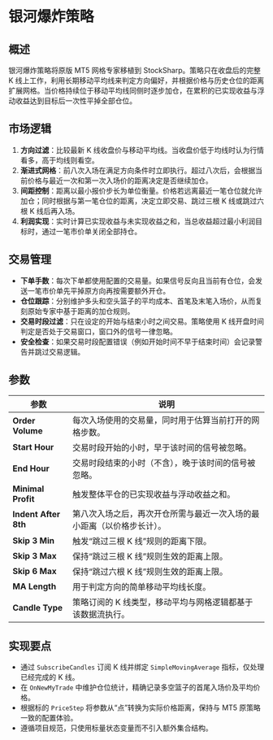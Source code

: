 # 银河爆炸策略

## 概述
银河爆炸策略将原版 MT5 网格专家移植到 StockSharp。策略只在收盘后的完整 K 线上工作，利用长期移动平均线来判定方向偏好，并根据价格与历史仓位的距离扩展网格。当价格持续位于移动平均线同侧时逐步加仓，在累积的已实现收益与浮动收益达到目标后一次性平掉全部仓位。

## 市场逻辑
1. **方向过滤**：比较最新 K 线收盘价与移动平均线。当收盘价低于均线时认为行情看多，高于均线则看空。
2. **渐进式网格**：前八次入场在满足方向条件时立即执行。超过八次后，会根据当前价格与最近一次和第一次入场价的距离决定是否继续加仓。
3. **间距控制**：距离以最小报价步长为单位衡量。价格若远离最近一笔仓位就允许加仓；同时根据与第一笔仓位的距离，决定立即交易、跳过三根 K 线或跳过六根 K 线后再入场。
4. **利润实现**：实时计算已实现收益与未实现收益之和，当总收益超过最小利润目标时，通过一笔市价单关闭全部持仓。

## 交易管理
- **下单手数**：每次下单都使用配置的交易量。如果信号反向且当前有仓位，会发送一笔市价单先平掉原方向再按需要额外开仓。
- **仓位跟踪**：分别维护多头和空头篮子的平均成本、首笔及末笔入场价，从而复刻原始专家中基于距离的加仓规则。
- **交易时段过滤**：只在设定的开始与结束小时之间交易。策略使用 K 线开盘时间判定是否处于交易窗口，窗口外的信号一律忽略。
- **安全检查**：如果交易时段配置错误（例如开始时间不早于结束时间）会记录警告并跳过交易逻辑。

## 参数
| 参数 | 说明 |
|------|------|
| **Order Volume** | 每次入场使用的交易量，同时用于估算当前打开的网格步数。 |
| **Start Hour** | 交易时段开始的小时，早于该时间的信号被忽略。 |
| **End Hour** | 交易时段结束的小时（不含），晚于该时间的信号被忽略。 |
| **Minimal Profit** | 触发整体平仓的已实现收益与浮动收益之和。 |
| **Indent After 8th** | 第八次入场之后，再次开仓所需与最近一次入场的最小距离（以价格步长计）。 |
| **Skip 3 Min** | 触发“跳过三根 K 线”规则的距离下限。 |
| **Skip 3 Max** | 保持“跳过三根 K 线”规则生效的距离上限。 |
| **Skip 6 Max** | 保持“跳过六根 K 线”规则生效的距离上限。 |
| **MA Length** | 用于判定方向的简单移动平均线长度。 |
| **Candle Type** | 策略订阅的 K 线类型，移动平均与网格逻辑都基于该数据流执行。 |

## 实现要点
- 通过 `SubscribeCandles` 订阅 K 线并绑定 `SimpleMovingAverage` 指标，仅处理已经完成的 K 线。
- 在 `OnNewMyTrade` 中维护仓位统计，精确记录多空篮子的首尾入场价及平均价格。
- 根据标的 `PriceStep` 将参数从“点”转换为实际价格距离，保持与 MT5 原策略一致的配置体验。
- 遵循项目规范，只使用标量状态变量而不引入额外集合结构。
